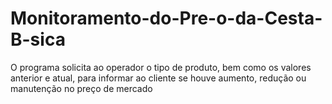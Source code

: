 # Monitoramento-do-Pre-o-da-Cesta-B-sica
O programa solicita ao operador o tipo de produto, bem como os valores anterior e atual, para informar ao cliente se houve aumento, redução ou manutenção no preço de mercado
